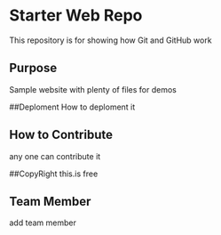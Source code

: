 # Starter Web Repo

This repository is for showing how Git and GitHub work

## Purpose

Sample website with plenty of files for demos

##Deploment
How to deploment it 

## How to Contribute

any one can contribute it 

##CopyRight
this.is free 

## Team Member
add team member
